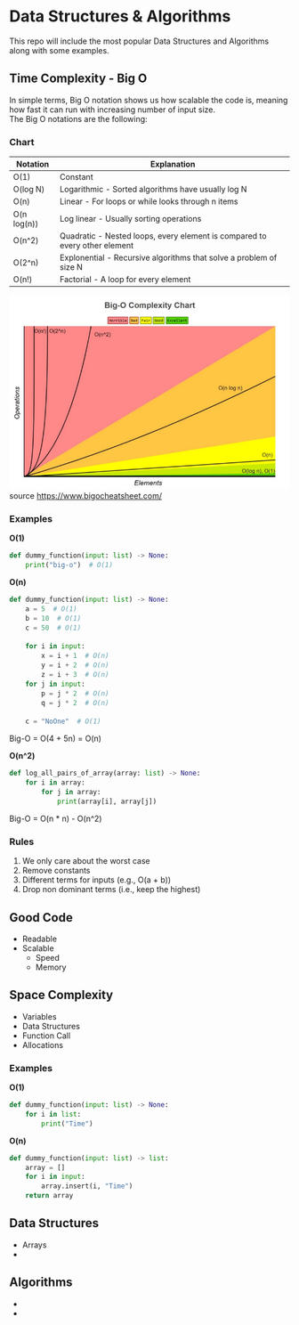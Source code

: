 # Data Structures & Algorithms

This repo will include the most popular Data Structures and Algorithms along with some examples.

## Time Complexity - Big O

In simple terms, Big O notation shows us how scalable the code is, meaning how fast it can run with increasing number of input size.  
The Big O notations are the following:

### Chart
| Notation      | Explanation |
| ------------- | ----------- |
| O(1)          | Constant                                           |
| O(log N)      | Logarithmic - Sorted algorithms have usually log N |
| O(n)          | Linear - For loops or while looks through n items        |
| O(n log(n))   | Log linear - Usually sorting operations        |
| O(n^2)        | Quadratic - Nested loops, every element is compared to every other element        |
| O(2^n)        | Explonential - Recursive algorithms that solve a problem of size N       |
| O(n!)         | Factorial - A loop for every element        |


![Big-O](resources/big_o.jpeg "Big-O Chart")
source https://www.bigocheatsheet.com/

### Examples

**O(1)**
```python
def dummy_function(input: list) -> None:
    print("big-o")  # O(1)
```

**O(n)**
```python
def dummy_function(input: list) -> None:
    a = 5  # O(1)
    b = 10  # O(1)
    c = 50  # O(1)

    for i in input:
        x = i + 1  # O(n)
        y = i + 2  # O(n)
        z = i + 3  # O(n)
    for j in input:
        p = j * 2  # O(n)
        q = j * 2  # O(n)
    
    c = "NoOne"  # O(1)
```
Big-O = O(4 + 5n) = O(n)

**O(n^2)**
```python
def log_all_pairs_of_array(array: list) -> None:
    for i in array:
        for j in array:
            print(array[i], array[j])
```
Big-O = O(n * n) - O(n^2)


### Rules

1. We only care about the worst case
2. Remove constants
3. Different terms for inputs (e.g., O(a + b))
4. Drop non dominant terms (i.e., keep the highest)

## Good Code

* Readable
* Scalable
    * Speed
    * Memory

## Space Complexity

* Variables 
* Data Structures
* Function Call
* Allocations

### Examples

**O(1)**
```python
def dummy_function(input: list) -> None:
    for i in list:
        print("Time")
```

**O(n)**
```python
def dummy_function(input: list) -> list:
    array = []
    for i in input:
        array.insert(i, "Time")
    return array
```

## Data Structures

* Arrays
* 

## Algorithms

* 
* 
